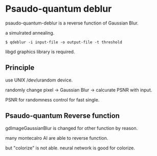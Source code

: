 # Psaudo-quantum deblur

psaudo-quantum-deblur is a reverse function of Gaussian Blur.

a simulrated annealing.

```
$ qdeblur -i input-file -o output-file -t threshold
```

libgd graphics library is required.

## Principle

use UNIX /dev/urandom device. 

randomly change pixel -> Gaussian Blur -> calcurate PSNR with input.

PSNR for randomness control for fast single.

## Psaudo-quantum Reverse function

gdImageGaussianBlur is changed for other function by reason.

many montecalro AI are able to reverse function.

but "colorize" is not able. neural network is good for colorize.
